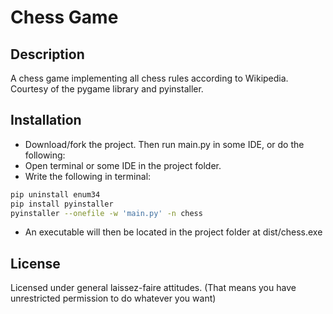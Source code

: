 # Chess Game

## Description
A chess game implementing all chess rules according to Wikipedia. Courtesy of the pygame library and pyinstaller.

## Installation
- Download/fork the project. Then run main.py in some IDE, or do the following:
- Open terminal or some IDE in the project folder.
- Write the following in terminal:
```sh
pip uninstall enum34
pip install pyinstaller
pyinstaller --onefile -w 'main.py' -n chess
```

- An executable will then be located in the project folder at dist/chess.exe


## License
Licensed under general laissez-faire attitudes. (That means you have unrestricted permission to do whatever you want)